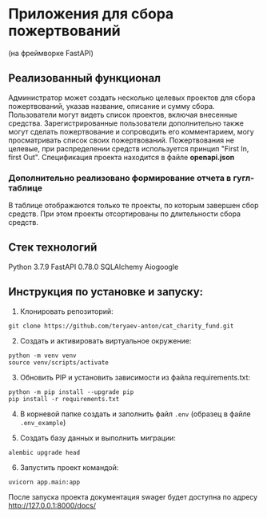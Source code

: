 # Приложения для сбора пожертвований
(на фреймворке FastAPI)

## Реализованный функционал
Администратор может создать несколько целевых проектов для сбора пожертвований, указав название, описание и сумму сбора.
Пользователи могут видеть список проектов, включая внесенные средства.
Зарегистрированные пользователи дополнительно также могут сделать пожертвование и сопроводить его комментарием, могу просматривать список своих пожертвований.
Пожертвования не целевые, при распределении средств используется принцип "First In, first Out".
Спецификация проекта находится в файле **openapi.json**

### Дополнительно реализовано формирование отчета в гугл-таблице
В таблице отображаются только те проекты, по которым завершен сбор средств.
При этом проекты отсортированы по длительности сбора средств.

## Стек технологий
Python 3.7.9
FastAPI 0.78.0
SQLAlchemy
Aiogoogle

## Инструкция по установке и запуску:
1. Клонировать репозиторий:

```
git clone https://github.com/teryaev-anton/cat_charity_fund.git
```

2. Создать и активировать виртуальное окружение:

```
python -m venv venv
source venv/scripts/activate
```

3. Обновить PIP и установить зависимости из файла requirements.txt:

```
python -m pip install --upgrade pip
pip install -r requirements.txt
```

4. В корневой папке cоздать и заполнить файл `.env` (образец в файле `.env_example`)

5. Создать базу данных и выполнить миграции:
```
alembic upgrade head
```

6. Запустить проект командой:
```
uvicorn app.main:app
```

После запуска проекта документация swager будет доступна по адресу http://127.0.0.1:8000/docs/
